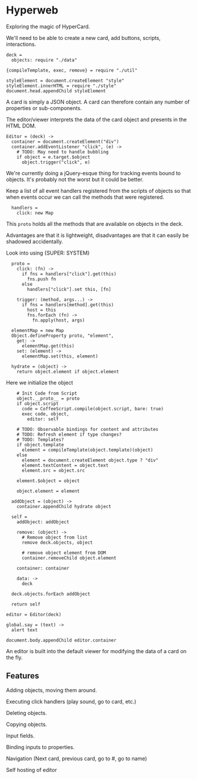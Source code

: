 Hyperweb
========

Exploring the magic of HyperCard.

We'll need to be able to create a new card, add buttons, scripts, interactions.

    deck =
      objects: require "./data"

    {compileTemplate, exec, remove} = require "./util"

    styleElement = document.createElement "style"
    styleElement.innerHTML = require "./style"
    document.head.appendChild styleElement

A card is simply a JSON object. A card can therefore contain any number of
properties or sub-components.

The editor/viewer interprets the data of the card object and presents in the HTML DOM.

    Editor = (deck) ->
      container = document.createElement("div")
      container.addEventListener "click", (e) ->
        # TODO: May need to handle bubbling
        if object = e.target.$object
          object.trigger("click", e)

We're currently doing a jQuery-esque thing for tracking events bound to objects.
It's probably not the worst but it could be better.

Keep a list of all event handlers registered from the scripts of objects so
that when events occur we can call the methods that were registered.

      handlers =
        click: new Map

This `proto` holds all the methods that are available on objects in the deck.

Advantages are that it is lightweight, disadvantages are that it can easily be
shadowed accidentally.

Look into using {SUPER: SYSTEM}

      proto =
        click: (fn) ->
          if fns = handlers["click"].get(this)
            fns.push fn
          else
            handlers["click"].set this, [fn]

        trigger: (method, args...) ->
          if fns = handlers[method].get(this)
            host = this
            fns.forEach (fn) ->
              fn.apply(host, args)

      elementMap = new Map
      Object.defineProperty proto, "element",
        get: ->
          elementMap.get(this)
        set: (element) ->
          elementMap.set(this, element)

      hydrate = (object) ->
        return object.element if object.element

Here we initialize the object

        # Init Code from Script
        object.__proto__ = proto
        if object.script
          code = CoffeeScript.compile(object.script, bare: true)
          exec code, object,
            editor: self

        # TODO: Observable bindings for content and attributes
        # TODO: Refresh element if type changes?
        # TODO: Templates?
        if object.template
          element = compileTemplate(object.template)(object)
        else
          element = document.createElement object.type ? "div"
          element.textContent = object.text
          element.src = object.src

        element.$object = object

        object.element = element

      addObject = (object) ->
        container.appendChild hydrate object

      self =
        addObject: addObject

        remove: (object) ->
          # Remove object from list
          remove deck.objects, object
          
          # remove object element from DOM
          container.removeChild object.element

        container: container

        data: ->
          deck

      deck.objects.forEach addObject

      return self

    editor = Editor(deck)

    global.say = (text) ->
      alert text

    document.body.appendChild editor.container

An editor is built into the default viewer for modifying the data of a card on
the fly.

Features
--------

Adding objects, moving them around.

Executing click handlers (play sound, go to card, etc.)

Deleting objects.

Copying objects.

Input fields.

Binding inputs to properties.

Navigation (Next card, previous card, go to #, go to name)

Self hosting of editor
